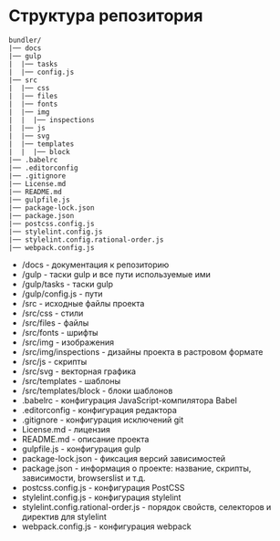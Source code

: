 # Структура репозитория

```text
bundler/
|── docs
|── gulp
|  |── tasks
|  |── config.js
|── src
|  |── css
|  |── files
|  |── fonts
|  |── img
|  |  |── inspections
|  |── js
|  |── svg
|  |── templates
|  |  |── block
|── .babelrc
|── .editorconfig
|── .gitignore
|── License.md
|── README.md
|── gulpfile.js
|── package-lock.json
|── package.json
|── postcss.config.js
|── stylelint.config.js
|── stylelint.config.rational-order.js
|── webpack.config.js
```

* /docs - документация к репозиторию
* /gulp - таски gulp и все пути используемые ими
* /gulp/tasks - таски gulp
* /gulp/config.js - пути
* /src - исходные файлы проекта
* /src/css - стили
* /src/files - файлы
* /src/fonts - шрифты
* /src/img - изображения
* /src/img/inspections - дизайны проекта в растровом формате
* /src/js - скрипты
* /src/svg - векторная графика
* /src/templates - шаблоны
* /src/templates/block - блоки шаблонов
* .babelrc - конфигурация JavaScript-компилятора Babel
* .editorconfig - конфигурация редактора
* .gitignore - конфигурация исключений git
* License.md - лицензия
* README.md - описание проекта
* gulpfile.js - конфигурация gulp
* package-lock.json - фиксация версий зависимостей
* package.json - информация о проекте: название, скрипты, зависимости, browserslist и т.д.
* postcss.config.js - конфигурация PostCSS
* stylelint.config.js - конфигурация stylelint
* stylelint.config.rational-order.js - порядок свойств, селекторов и директив для stylelint
* webpack.config.js - конфигурация webpack
